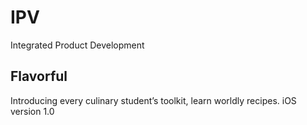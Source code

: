 # IPV
 Integrated Product Development
 
 ## Flavorful 
 Introducing every culinary student’s toolkit, learn worldly recipes.
 iOS version 1.0
